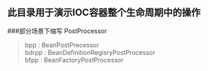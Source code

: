 ## 此目录用于演示IOC容器整个生命周期中的操作

###部分场景下缩写 PostProcessor
>bpp   : BeanPostPrecessor  
>bdrpp : BeanDefinitionRegisryPostProcessor  
>bfpp  : BeanFactoryPostProcessor
